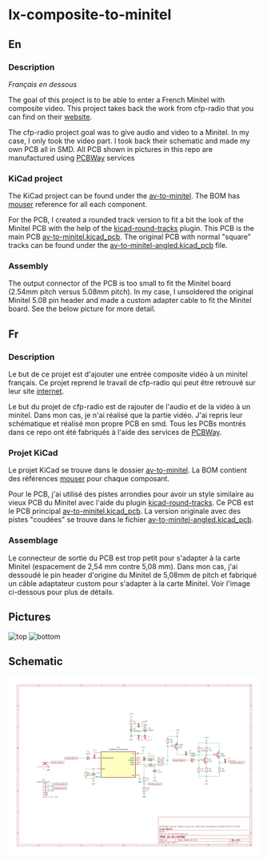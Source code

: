 # lx-composite-to-minitel

## En

### Description

*Français en dessous*

The goal of this project is to be able to enter a French Minitel with composite video. This project takes back the work from cfp-radio that you can find on their [website]( https://www.cfp-radio.com/realisations/rea48/minitel-01.html).

The cfp-radio project goal was to give audio and video to a Minitel. In my case, I only took the video part. I took back their schematic and made my own PCB all in SMD. All PCB shown in pictures in this repo are manufactured using [PCBWay](https://pcbway.com) services

### KiCad project

The KiCad project can be found under the [av-to-minitel](/av-to-minitel/). The BOM has [mouser](https://www.mouser.ch) reference for all each component.

For the PCB, I created a rounded track version to fit a bit the look of the Minitel PCB with the help of the [kicad-round-tracks](https://github.com/mitxela/kicad-round-tracks) plugin. This PCB is the main PCB [av-to-minitel.kicad_pcb](/av-to-minitel/av-to-minitel.kicad_pcb). The original PCB with normal "square" tracks can be found under the [av-to-minitel-angled.kicad_pcb](/av-to-minitel/av-to-minitel-angled.kicad_pcb) file.

### Assembly

The output connector of the PCB is too small to fit the Minitel board (2.54mm pitch versus 5.08mm pitch). In my case, I unsoldered the original Minitel 5.08 pin header and made a custom adapter cable to fit the Minitel board. See the below picture for more detail.

## Fr

### Description

Le but de ce projet est d'ajouter une entrée composite vidéo à un minitel français. Ce projet reprend le travail de cfp-radio qui peut être retrouvé sur leur site [internet]( https://www.cfp-radio.com/realisations/rea48/minitel-01.html).

Le but du projet de cfp-radio est de rajouter de l'audio et de la vidéo à un minitel. Dans mon cas, je n'ai réalisé que la partie vidéo. J'ai repris leur schématique et réalisé mon propre PCB en smd. Tous les PCBs montrés dans ce repo ont été fabriqués à l'aide des services de [PCBWay](https://pcbway.com).

### Projet KiCad

Le projet KiCad se trouve dans le dossier [av-to-minitel](/av-to-minitel/). La BOM contient des références [mouser](https://www.mouser.ch) pour chaque composant.

Pour le PCB, j'ai utilisé des pistes arrondies pour avoir un style similaire au vieux PCB du Minitel avec l'aide du plugin [kicad-round-tracks](https://github.com/mitxela/kicad-round-tracks). Ce PCB est le PCB principal [av-to-minitel.kicad_pcb](/av-to-minitel/av-to-minitel.kicad_pcb). La version originale avec des pistes "coudées" se trouve dans le fichier [av-to-minitel-angled.kicad_pcb](/av-to-minitel/av-to-minitel-angled.kicad_pcb).

### Assemblage

Le connecteur de sortie du PCB est trop petit pour s'adapter à la carte Minitel (espacement de 2,54 mm contre 5,08 mm). Dans mon cas, j'ai dessoudé le pin header d'origine du Minitel de 5,08mm de pitch et fabriqué un câble adaptateur custom pour s'adapter à la carte Minitel. Voir l'image ci-dessous pour plus de détails.

## Pictures

![top](/pictures/top.jpg)
![bottom](/pictures/bottom.jpg)

## Schematic

![schematic](/av-to-minitel/output/av-to-minitel.svg)